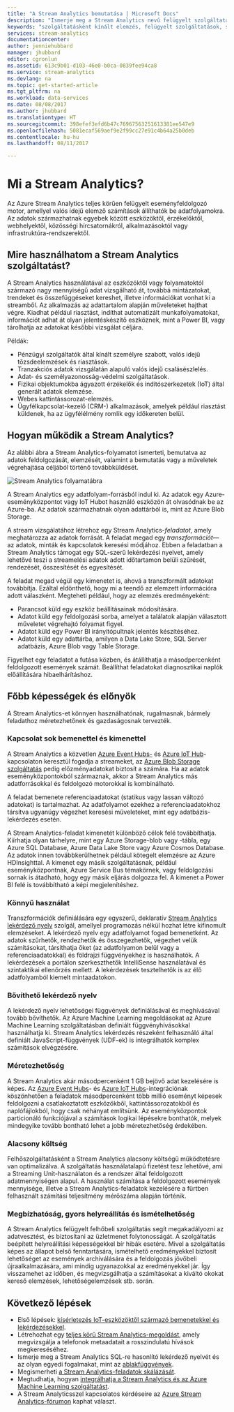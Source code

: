 ```yaml
---
title: "A Stream Analytics bemutatása | Microsoft Docs"
description: "Ismerje meg a Stream Analytics nevű felügyelt szolgáltatást, amely segít valós időben elemezni az eszközök internetes hálózatáról (IoT) származó streamadatokat."
keywords: "szolgáltatásként kínált elemzés, felügyelt szolgáltatások, streamfeldolgozás, streamelemzés, mi a stream analytics"
services: stream-analytics
documentationcenter: 
author: jenniehubbard
manager: jhubbard
editor: cgronlun
ms.assetid: 613c9b01-d103-46e0-b0ca-0839fee94ca8
ms.service: stream-analytics
ms.devlang: na
ms.topic: get-started-article
ms.tgt_pltfrm: na
ms.workload: data-services
ms.date: 08/08/2017
ms.author: jhubbard
ms.translationtype: HT
ms.sourcegitcommit: 398efef3efd6b47c76967563251613381ee547e9
ms.openlocfilehash: 5081ecaf569aef9e2f99cc27e91c4b64a25b0deb
ms.contentlocale: hu-hu
ms.lasthandoff: 08/11/2017

---
```


# <a name="what-is-stream-analytics"></a>Mi a Stream Analytics?

Az Azure Stream Analytics teljes körűen felügyelt eseményfeldolgozó motor, amellyel valós idejű elemző számítások állíthatók be adatfolyamokra. Az adatok származhatnak egyebek között eszközöktől, érzékelőktől, webhelyektől, közösségi hírcsatornákról, alkalmazásoktól vagy infrastruktúra-rendszerektől. 

## <a name="what-can-i-do-with-stream-analytics"></a>Mire használhatom a Stream Analytics szolgáltatást?

A Stream Analytics használatával az eszközöktől vagy folyamatoktól származó nagy mennyiségű adat vizsgálható át, továbbá mintázatokat, trendeket és összefüggéseket kereshet, illetve információkat vonhat ki a streamből. Az alkalmazás az adattartalom alapján műveleteket hajthat végre. Kiadhat például riasztást, indíthat automatizált munkafolyamatokat, információt adhat át olyan jelentéskészítő eszköznek, mint a Power BI, vagy tárolhatja az adatokat későbbi vizsgálat céljára. 

Példák:

* Pénzügyi szolgáltatók által kínált személyre szabott, valós idejű tőzsdeelemzések és riasztások.
* Tranzakciós adatok vizsgálatán alapuló valós idejű csalásészlelés. 
* Adat- és személyazonosság-védelmi szolgáltatások.
* Fizikai objektumokba ágyazott érzékelők és indítószerkezetek (IoT) által generált adatok elemzése.
* Webes kattintássorozat-elemzés.
* Ügyfélkapcsolat-kezelő (CRM-) alkalmazások, amelyek például riasztást küldenek, ha az ügyfélélmény romlik egy időkereten belül.

## <a name="how-does-stream-analytics-work"></a>Hogyan működik a Stream Analytics?

Az alábbi ábra a Stream Analytics-folyamatot ismerteti, bemutatva az adatok feldolgozását, elemzését, valamint a bemutatás vagy a műveletek végrehajtása céljából történő továbbküldését. 

![Stream Analytics folyamatábra](./media/stream-analytics-introduction/stream_analytics_intro_pipeline.png)

A Stream Analytics egy adatfolyam-forrásból indul ki. Az adatok egy Azure-eseményközpontot vagy IoT Hubot használó eszközön át olvasódnak be az Azure-ba. Az adatok származhatnak olyan adattárból is, mint az Azure Blob Storage. 

A stream vizsgálatához létrehoz egy Stream Analytics-*feladatot*, amely meghatározza az adatok forrását. A feladat megad egy *transzformációt*&mdash; az adatok, minták és kapcsolatok keresési módjához. Ebben a feladatban a Stream Analytics támogat egy SQL-szerű lekérdezési nyelvet, amely lehetővé teszi a streamelési adatok adott időtartamon belüli szűrését, rendezését, összesítését és egyesítését.

A feladat megad végül egy kimenetet is, ahová a transzformált adatokat továbbítja. Ezáltal eldönthető, hogy mi a teendő az elemzett információra adott válaszként. Megteheti például, hogy az elemzés eredményeként:

* Parancsot küld egy eszköz beállításainak módosítására. 
* Adatot küld egy feldolgozási sorba, amelyet a találatok alapján választott műveletet végrehajtó folyamat figyel. 
* Adatot küld egy Power BI irányítópultnak jelentés készítéséhez.
* Adatot küld egy adattárba, amilyen a Data Lake Store, SQL Server adatbázis, Azure Blob vagy Table Storage.

Figyelhet egy feladatot a futása közben, és átállíthatja a másodpercenként feldolgozott események számát. Beállíthat feladatokat diagnosztikai naplók előállítására hibaelhárításhoz.

## <a name="key-capabilities-and-benefits"></a>Főbb képességek és előnyök

A Stream Analytics-et könnyen használhatónak, rugalmasnak, bármely feladathoz méretezhetőnek és gazdaságosnak tervezték.

### <a name="connectivity-to-many-inputs-and-outputs"></a>Kapcsolat sok bemenettel és kimenettel

A Stream Analytics a közvetlen [Azure Event Hubs-](https://azure.microsoft.com/services/event-hubs/) és [Azure IoT Hub](https://azure.microsoft.com/services/iot-hub/)-kapcsolaton keresztül fogadja a streameket, az [Azure Blob Storage szolgáltatás](https://docs.microsoft.com/azure/storage/storage-introduction#blob-storage-accounts) pedig előzményadatokat biztosít a számára. Ha az adatok eseményközpontokból származnak, akkor a Stream Analytics más adatforrásokkal és feldolgozó motorokkal is kombinálható.

A feladat bemenete referenciaadatokat (statikus vagy lassan változó adatokat) is tartalmazhat. Az adatfolyamot ezekhez a referenciaadatokhoz társítva ugyanúgy végezhet keresési műveleteket, mint egy adatbázis-lekérdezés esetén.

A Stream Analytics-feladat kimenetét különböző célok felé továbbíthatja. Kiírhatja olyan tárhelyre, mint egy Azure Storage-blob vagy -tábla, egy Azure SQL Database, Azure Data Lake Store vagy Azure Cosmos Database. Az adatok innen továbbkerülhetnek például kötegelt elemzésre az Azure HDInsighttal. A kimenet egy másik szolgáltatásnak, például eseményközpontnak, Azure Service Bus témakörnek, vagy feldolgozási sornak is átadható, hogy egy másik eljárás dolgozza fel. A kimenet a Power BI felé is továbbítható a képi megjelenítéshez.

### <a name="ease-of-use"></a>Könnyű használat

Transzformációk definiálására egy egyszerű, deklaratív [Stream Analytics lekérdező nyelv](https://msdn.microsoft.com/library/azure/dn834998.aspx) szolgál, amellyel programozás nélkül hozhat létre kifinomult elemzéseket. A lekérdező nyelv egy adatfolyamot fogad bemenetként. Az adatok szűrhetők, rendezhetők és összegezhetők, végezhet velük számításokat, társíthatja őket (az adatfolyamon belül vagy a referenciaadatokkal) és földrajzi függvényekhez is használhatók. A lekérdezések a portálon szerkeszthetők IntelliSense használatával és szintaktikai ellenőrzés mellett. A lekérdezések tesztelhetők is az élő adatfolyamból kiemelt mintaadatokon.

### <a name="extensible-query-language"></a>Bővíthető lekérdező nyelv

A lekérdező nyelv lehetőségei függvények definiálásával és meghívásával tovább bővíthetők. Az Azure Machine Learning megoldásokat az Azure Machine Learning szolgáltatásban definiált függvényhívásokkal használhatja ki. Stream Analytics lekérdezés részeként felhasználó által definiált JavaScript-függvények (UDF-ek) is integrálhatók komplex számítások elvégzésére.

### <a name="scalability"></a>Méretezhetőség

A Stream Analytics akár másodpercenként 1 GB bejövő adat kezelésére is képes. Az [Azure Event Hubs](https://azure.microsoft.com/services/event-hubs/)- és [Azure IoT Hubs](https://azure.microsoft.com/services/iot-hub/)-integrációnak köszönhetően a feladatok másodpercenként több millió eseményt képesek feldolgozni a csatlakoztatott eszközökből, kattintássorozatokból és naplófájlokból, hogy csak néhányat említsünk. Az eseményközpontok particionáló funkciójával a számítások logikai lépésekre bonthatók, melyek mindegyike tovább bontható lehet a jobb méretezhetőség érdekében.

### <a name="low-cost"></a>Alacsony költség

Felhőszolgáltatásként a Stream Analytics alacsony költségű működtetésre van optimalizálva. A szolgáltatás használatalapú fizetést tesz lehetővé, ami a Streaming Unit-használaton és a rendszer által feldolgozott adatmennyiségen alapul. A használat számítása a feldolgozott események mennyisége, illetve a Stream Analytics-feladatok kezelésére a fürtben felhasznált számítási teljesítmény mérőszáma alapján történik.

### <a name="reliability-quick-recovery-and-repeatability"></a>Megbízhatóság, gyors helyreállítás és ismételhetőség

A Stream Analytics felügyelt felhőbeli szolgáltatás segít megakadályozni az adatvesztést, és biztosítani az üzletmenet folytonosságát. A szolgáltatás beépített helyreállítási képességekkel bír hibák esetére. Mivel a szolgáltatás képes az állapot belső fenntartására, ismételhető eredményekkel biztosít lehetőséget az események archiválására és a feldolgozás jövőbeli újraalkalmazására, ami mindig ugyanazokkal az eredményekkel jár. Így visszamehet az időben, és megvizsgálhatja a számításokat a kiváltó okokat kereső elemzések, lehetőségelemzések stb. során.

## <a name="next-steps"></a>Következő lépések

* Első lépések: [kísérletezés IoT-eszközöktől származó bemenetekkel és lekérdezésekkel](stream-analytics-get-started-with-azure-stream-analytics-to-process-data-from-iot-devices.md).
* Létrehozhat egy [teljes körű Stream Analytics-megoldást](stream-analytics-real-time-fraud-detection.md), amely megvizsgálja a telefonok metaadatait a rosszindulatú hívások megkereséséhez.
* Ismerje meg a Stream Analytics SQL-re hasonlító lekérdező nyelvét és az olyan egyedi fogalmakat, mint az [ablakfüggvények](stream-analytics-window-functions.md).
* Megismerheti [a Stream Analytics-feladatok skálázását](stream-analytics-scale-jobs.md). 
* Megtudhatja, hogyan [integrálhatja a Stream Analytics és az Azure Machine Learning szolgáltatást](stream-analytics-machine-learning-integration-tutorial.md).
* A Stream Analyticsszel kapcsolatos kérdéseire az [Azure Stream Analytics-fórumon](https://social.msdn.microsoft.com/Forums/home?forum=AzureStreamAnalytics) kaphat választ.



